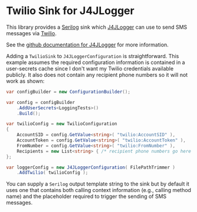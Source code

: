 # Twilio Sink for J4JLogger

This library provides a [Serilog](https://serilog.net/) sink which [J4JLogger](https://github.com/markolbert/J4JLogging) can use to send SMS messages via [Twilio](https://www.twilio.com/).

See the [github documentation for J4JLogger](https://github.com/markolbert/J4JLogging) for more information.

Adding a `TwilioSink` to `J4JLoggerConfiguration` is straightforward. This example assumes the required configuration information is contained in a user-secrets cache since I don't want my Twilio credentials available publicly. It also does not contain any recipient phone numbers so it will not work as shown:

```csharp
var configBuilder = new ConfigurationBuilder();

var config = configBuilder
    .AddUserSecrets<LoggingTests>()
    .Build();

var twilioConfig = new TwilioConfiguration
{
    AccountSID = config.GetValue<string>( "twilio:AccountSID" ),
    AccountToken = config.GetValue<string>( "twilio:AccountToken" ),
    FromNumber = config.GetValue<string>( "twilio:FromNumber" ),
    Recipients = new List<string> { /* recipient phone numbers go here */ }
};

var loggerConfig = new J4JLoggerConfiguration( FilePathTrimmer )
    .AddTwilio( twilioConfig );
```

You can supply a `Serilog` output template string to the sink but by default it uses one that contains both calling context information (e.g., calling method name) and the placeholder required to trigger the sending of SMS messages.
